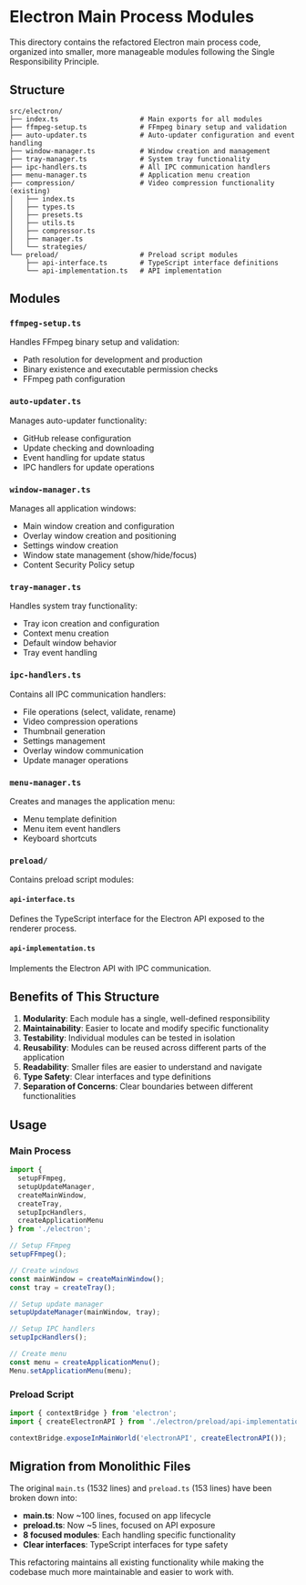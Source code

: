# Electron Main Process Modules

This directory contains the refactored Electron main process code, organized into smaller, more manageable modules following the Single Responsibility Principle.

## Structure

```
src/electron/
├── index.ts                    # Main exports for all modules
├── ffmpeg-setup.ts             # FFmpeg binary setup and validation
├── auto-updater.ts             # Auto-updater configuration and event handling
├── window-manager.ts           # Window creation and management
├── tray-manager.ts             # System tray functionality
├── ipc-handlers.ts             # All IPC communication handlers
├── menu-manager.ts             # Application menu creation
├── compression/                # Video compression functionality (existing)
│   ├── index.ts
│   ├── types.ts
│   ├── presets.ts
│   ├── utils.ts
│   ├── compressor.ts
│   ├── manager.ts
│   └── strategies/
└── preload/                    # Preload script modules
    ├── api-interface.ts        # TypeScript interface definitions
    └── api-implementation.ts   # API implementation
```

## Modules

### `ffmpeg-setup.ts`
Handles FFmpeg binary setup and validation:
- Path resolution for development and production
- Binary existence and executable permission checks
- FFmpeg path configuration

### `auto-updater.ts`
Manages auto-updater functionality:
- GitHub release configuration
- Update checking and downloading
- Event handling for update status
- IPC handlers for update operations

### `window-manager.ts`
Manages all application windows:
- Main window creation and configuration
- Overlay window creation and positioning
- Settings window creation
- Window state management (show/hide/focus)
- Content Security Policy setup

### `tray-manager.ts`
Handles system tray functionality:
- Tray icon creation and configuration
- Context menu creation
- Default window behavior
- Tray event handling

### `ipc-handlers.ts`
Contains all IPC communication handlers:
- File operations (select, validate, rename)
- Video compression operations
- Thumbnail generation
- Settings management
- Overlay window communication
- Update manager operations

### `menu-manager.ts`
Creates and manages the application menu:
- Menu template definition
- Menu item event handlers
- Keyboard shortcuts

### `preload/`
Contains preload script modules:

#### `api-interface.ts`
Defines the TypeScript interface for the Electron API exposed to the renderer process.

#### `api-implementation.ts`
Implements the Electron API with IPC communication.

## Benefits of This Structure

1. **Modularity**: Each module has a single, well-defined responsibility
2. **Maintainability**: Easier to locate and modify specific functionality
3. **Testability**: Individual modules can be tested in isolation
4. **Reusability**: Modules can be reused across different parts of the application
5. **Readability**: Smaller files are easier to understand and navigate
6. **Type Safety**: Clear interfaces and type definitions
7. **Separation of Concerns**: Clear boundaries between different functionalities

## Usage

### Main Process
```typescript
import { 
  setupFFmpeg, 
  setupUpdateManager, 
  createMainWindow, 
  createTray, 
  setupIpcHandlers,
  createApplicationMenu 
} from './electron';

// Setup FFmpeg
setupFFmpeg();

// Create windows
const mainWindow = createMainWindow();
const tray = createTray();

// Setup update manager
setupUpdateManager(mainWindow, tray);

// Setup IPC handlers
setupIpcHandlers();

// Create menu
const menu = createApplicationMenu();
Menu.setApplicationMenu(menu);
```

### Preload Script
```typescript
import { contextBridge } from 'electron';
import { createElectronAPI } from './electron/preload/api-implementation';

contextBridge.exposeInMainWorld('electronAPI', createElectronAPI());
```

## Migration from Monolithic Files

The original `main.ts` (1532 lines) and `preload.ts` (153 lines) have been broken down into:

- **main.ts**: Now ~100 lines, focused on app lifecycle
- **preload.ts**: Now ~5 lines, focused on API exposure
- **8 focused modules**: Each handling specific functionality
- **Clear interfaces**: TypeScript interfaces for type safety

This refactoring maintains all existing functionality while making the codebase much more maintainable and easier to work with.
